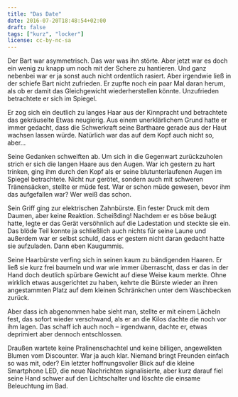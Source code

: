 ```yaml
---
title: "Das Date"
date: 2016-07-20T18:48:54+02:00
draft: false
tags: ["kurz", "locker"]
license: cc-by-nc-sa
---
```


Der Bart war asymmetrisch. Das war was ihn störte. Aber jetzt war es doch ein wenig zu knapp um noch mit der Schere zu hantieren. Und ganz nebenbei war er ja sonst auch nicht ordentlich rasiert. Aber irgendwie ließ in der schiefe Bart nicht zufrieden. Er zupfte noch ein paar Mal daran herum, als ob er damit das Gleichgewicht wiederherstellen könnte. Unzufrieden betrachtete er sich im Spiegel.

Er zog sich ein deutlich zu langes Haar aus der Kinnpracht und betrachtete das gekräuselte Etwas neugierig. Aus einem unerklärlichem Grund hatte er immer gedacht, dass die Schwerkraft seine Barthaare gerade aus der Haut wachsen lassen würde. Natürlich war das auf dem Kopf auch nicht so, aber...

Seine Gedanken schweiften ab. Um sich in die Gegenwart zurückzuholen strich er sich die langen Haare aus den Augen. War ich gestern zu hart trinken, ging ihm durch den Kopf als er seine blutunterlaufenen Augen im Spiegel betrachtete. Nicht nur gerötet, sondern auch mit schweren Tränensäcken, stellte er müde fest. War er schon müde gewesen, bevor ihm das aufgefallen war? Wer weiß das schon.

Sein Griff ging zur elektrischen Zahnbürste. Ein fester Druck mit dem Daumen, aber keine Reaktion. Scheißding! Nachdem er es böse beäugt hatte, legte er das Gerät versöhnlich auf die Ladestation und steckte sie ein. Das blöde Teil konnte ja schließlich auch nichts für seine Laune und außerdem war er selbst schuld, dass er gestern nicht daran gedacht hatte sie aufzuladen. Dann eben Kaugummis.

Seine Haarbürste verfing sich in seinen kaum zu bändigenden Haaren. Er ließ sie kurz frei baumeln und war wie immer überrascht, dass er das in der Hand doch deutlich spürbare Gewicht auf diese Weise kaum merkte. Ohne wirklich etwas ausgerichtet zu haben, kehrte die Bürste wieder an ihren angestammten Platz auf dem kleinen Schränkchen unter dem Waschbecken zurück.

Aber dass ich abgenommen habe sieht man, stellte er mit einem Lächeln fest, das sofort wieder verschwand, als er an die Kilos dachte die noch vor ihm lagen. Das schaff ich auch noch – irgendwann, dachte er, etwas deprimiert aber dennoch entschlossen.

Draußen wartete keine Pralinenschachtel und keine billigen, angewelkten Blumen vom Discounter. War ja auch klar. Niemand bringt Freunden einfach so was mit, oder? Ein letzter hoffnungsvoller Blick auf die kleine Smartphone LED, die neue Nachrichten signalisierte, aber kurz darauf fiel seine Hand schwer auf den Lichtschalter und löschte die einsame Beleuchtung im Bad.
